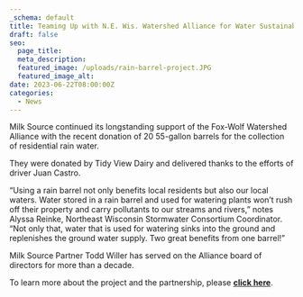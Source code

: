 ```yaml
---
_schema: default
title: Teaming Up with N.E. Wis. Watershed Alliance for Water Sustainability
draft: false
seo:
  page_title:
  meta_description:
  featured_image: /uploads/rain-barrel-project.JPG
  featured_image_alt:
date: 2023-06-22T08:00:00Z
categories:
  - News
---
```

Milk Source continued its longstanding support of the Fox-Wolf Watershed Alliance with the recent donation of 20 55-gallon barrels for the collection of residential rain water.&nbsp;

They were donated by Tidy View Dairy and delivered thanks to the efforts of driver Juan Castro.

“Using a rain barrel not only benefits local residents but also our local waters. Water stored in a rain barrel and used for watering plants won’t rush off their property and carry pollutants to our streams and rivers,” notes Alyssa Reinke, Northeast Wisconsin Stormwater Consortium Coordinator.&nbsp; “Not only that, water that is used for watering sinks into the ground and replenishes the ground water supply. Two great benefits from one barrel!”&nbsp;

Milk Source Partner Todd Willer has served on the Alliance board of directors for more than a decade.&nbsp;

To learn more about the project and the partnership, please&nbsp;<a target="_blank" href="https://fwwa.org/2023/05/23/build-your-own-rain-barrel-workshop-june-17th-2023/"><strong>click here</strong></a>.&nbsp;
